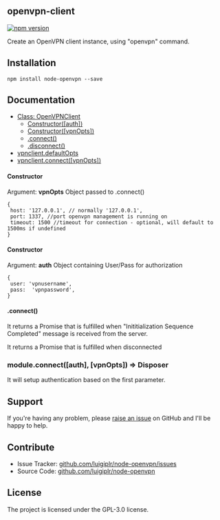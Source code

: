 openvpn-client
--------------

[![npm version](https://badge.fury.io/js/node-openvpn.svg)](http://badge.fury.io/js/node-openvpn)

Create an OpenVPN client instance, using "openvpn" command.

Installation
------------

``` 
npm install node-openvpn --save
```

Documentation
-------------

* [Class: OpenVPNClient](#openvpnclient)
  * [Constructor([auth])](#openvpnclient_authconstructor)
  * [Constructor([vpnOpts])](#openvpnclient_constructor)
  * [.connect()](#openvpnclient_connect)
  * [.disconnect()](#openvpnclient_disconnect)
* [vpnclient.defaultOpts](#module_defaultOpts)
* [vpnclient.connect([vpnOpts])](#module_connect)


<a name="openvpnclient_constructor"></a>
#### Constructor

Argument: **vpnOpts** Object passed to .connect()

```
{
 host: '127.0.0.1', // normally '127.0.0.1',
 port: 1337, //port openvpn management is running on
 timeout: 1500 //timeout for connection - optional, will default to 1500ms if undefined
}
```

<a name="openvpnclient_authconstructor"></a>
#### Constructor

Argument: **auth** Object containing User/Pass for authorization

```
{
 user: 'vpnusername',
 pass:  'vpnpassword',
}
```


<a name="openvpnclient_connect"></a>
#### .connect()

It returns a Promise that is fulfilled when
"Inititialization Sequence Completed" message is received from the server.

 
<a name="openvpnclient_disconnect"></a>
It returns a Promise that is fulfilled when disconnected


<a name="module_connect"></a>
### module.connect([auth], [vpnOpts]) => Disposer

It will setup authentication based on the first parameter.


Support
-------

If you're having any problem, please [raise an issue](https://github.com/luigiplr/node-openvpn/issues/new) on GitHub and I'll  be happy to help.

Contribute
----------

- Issue Tracker: [github.com/luigiplr/node-openvpn/issues](https://github.com/luigiplr/node-openvpn/issues)
- Source Code: [github.com/luigiplr/node-openvpn](https://github.com/luigiplr/node-openvpn)



License
-------

The project is licensed under the GPL-3.0 license.
